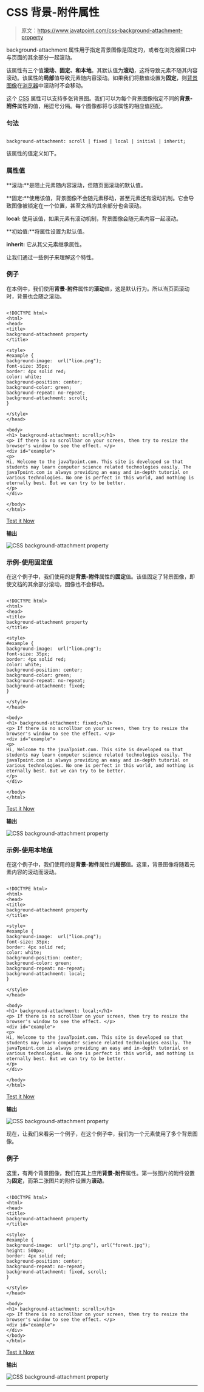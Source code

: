 # CSS 背景-附件属性

> 原文：<https://www.javatpoint.com/css-background-attachment-property>

background-attachment 属性用于指定背景图像是固定的，或者在浏览器窗口中与页面的其余部分一起滚动。

该属性有三个值**滚动、固定、**和**本地**。其默认值为**滚动**，这将导致元素不随其内容滚动。该属性的**局部**值导致元素随内容滚动。如果我们将数值设置为**固定**，则[背景图像](https://www.javatpoint.com/how-to-add-background-image-in-css)在[浏览器](https://www.javatpoint.com/browsers)中滚动时不会移动。

这个 [CSS](https://www.javatpoint.com/css-tutorial) 属性可以支持多张背景图。我们可以为每个背景图像指定不同的**背景-附件**属性的值，用逗号分隔。每个图像都将与该属性的相应值匹配。

### 句法

```

background-attachment: scroll | fixed | local | initial | inherit;

```

该属性的值定义如下。

### 属性值

**滚动:**是阻止元素随内容滚动，但随页面滚动的默认值。

**固定:**使用该值，背景图像不会随元素移动，甚至元素还有滚动机制。它会导致图像被锁定在一个位置，甚至文档的其余部分也会滚动。

**local:** 使用该值，如果元素有滚动机制，背景图像会随元素内容一起滚动。

**初始值:**将属性设置为默认值。

**inherit:** 它从其父元素继承属性。

让我们通过一些例子来理解这个特性。

### 例子

在本例中，我们使用**背景-附件**属性的**滚动**值，这是默认行为。所以当页面滚动时，背景也会随之滚动。

```

<!DOCTYPE html>
<html>
<head>
<title>
background-attachment property
</title>

<style>
#example {
background-image:  url("lion.png");
font-size: 35px;
border: 4px solid red;
color: white;
background-position: center;
background-color: green;	
background-repeat: no-repeat;
background-attachment: scroll;
}

</style>
</head>

<body>
<h1> background-attachment: scroll;</h1>
<p> If there is no scrollbar on your screen, then try to resize the browser's window to see the effect. </p>
<div id="example">
<p>
Hi, Welcome to the javaTpoint.com. This site is developed so that students may learn computer science related technologies easily. The javaTpoint.com is always providing an easy and in-depth tutorial on various technologies. No one is perfect in this world, and nothing is eternally best. But we can try to be better.
</p>
</div>

</body>
</html>

```

[Test it Now](https://www.javatpoint.com/oprweb/test.jsp?filename=css-background-attachment-property1)

**输出**

![CSS background-attachment property](img/239963116f8e811abe13214abfaffe0c.png)

### 示例-使用固定值

在这个例子中，我们使用的是**背景-附件**属性的**固定**值。该值固定了背景图像，即使文档的其余部分滚动，图像也不会移动。

```

<!DOCTYPE html>
<html>
<head>
<title>
background-attachment property
</title>

<style>
#example {
background-image:  url("lion.png");
font-size: 35px;
border: 4px solid red;
color: white;
background-position: center;
background-color: green;	
background-repeat: no-repeat;
background-attachment: fixed;
}

</style>
</head>

<body>
<h1> background-attachment: fixed;</h1>
<p> If there is no scrollbar on your screen, then try to resize the browser's window to see the effect. </p>
<div id="example">
<p>
Hi, Welcome to the javaTpoint.com. This site is developed so that students may learn computer science related technologies easily. The javaTpoint.com is always providing an easy and in-depth tutorial on various technologies. No one is perfect in this world, and nothing is eternally best. But we can try to be better.
</p>
</div>

</body>
</html>

```

[Test it Now](https://www.javatpoint.com/oprweb/test.jsp?filename=css-background-attachment-property2)

**输出**

![CSS background-attachment property](img/3b3842a0ff359b5c53c54bf7171d5b04.png)

### 示例-使用本地值

在这个例子中，我们使用的是**背景-附件**属性的**局部**值。这里，背景图像将随着元素内容的滚动而滚动。

```

<!DOCTYPE html>
<html>
<head>
<title>
background-attachment property
</title>

<style>
#example {
background-image:  url("lion.png");
font-size: 35px;
border: 4px solid red;
color: white;
background-position: center;
background-color: green;	
background-repeat: no-repeat;
background-attachment: local;
}

</style>
</head>

<body>
<h1> background-attachment: local;</h1>
<p> If there is no scrollbar on your screen, then try to resize the browser's window to see the effect. </p>
<div id="example">
<p>
Hi, Welcome to the javaTpoint.com. This site is developed so that students may learn computer science related technologies easily. The javaTpoint.com is always providing an easy and in-depth tutorial on various technologies. No one is perfect in this world, and nothing is eternally best. But we can try to be better.
</p>
</div>

</body>
</html>

```

[Test it Now](https://www.javatpoint.com/oprweb/test.jsp?filename=css-background-attachment-property3)

**输出**

![CSS background-attachment property](img/370bec1fd8814b3d158157c5dc239dd5.png)

现在，让我们来看另一个例子，在这个例子中，我们为一个元素使用了多个背景图像。

### 例子

这里，有两个背景图像，我们在其上应用**背景-附件**属性。第一张图片的附件设置为**固定**，而第二张图片的附件设置为**滚动**。

```

<!DOCTYPE html>
<html>
<head>
<title>
background-attachment property
</title>

<style>
#example {
background-image:  url("jtp.png"), url("forest.jpg");
height: 500px;
border: 4px solid red;
background-position: center;
background-repeat: no-repeat;
background-attachment: fixed, scroll;
}

</style>
</head>

<body>
<h1> background-attachment: scroll;</h1>
<p> If there is no scrollbar on your screen, then try to resize the browser's window to see the effect. </p>
<div id="example">
</div>
</body>
</html>

```

[Test it Now](https://www.javatpoint.com/oprweb/test.jsp?filename=css-background-attachment-property4)

**输出**

![CSS background-attachment property](img/57056917ab2cadc4328e7c29e1913e8e.png)

* * *